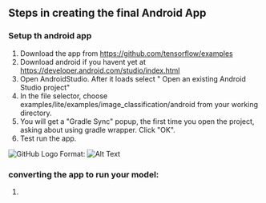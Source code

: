 ## Steps in creating the final Android App

### Setup th android app
1) Download the app from https://github.com/tensorflow/examples
2) Download android if you havent yet at https://developer.android.com/studio/index.html
3) Open AndroidStudio. After it loads select " Open an existing Android Studio project" 
4) In the file selector, choose examples/lite/examples/image_classification/android from your working directory.
5) You will get a "Gradle Sync" popup, the first time you open the project, asking about using gradle wrapper. Click "OK".
6) Test run the app.

![GitHub Logo](/images/logo.png)
Format: ![Alt Text](url)

### converting the app to run your model:
1) 
